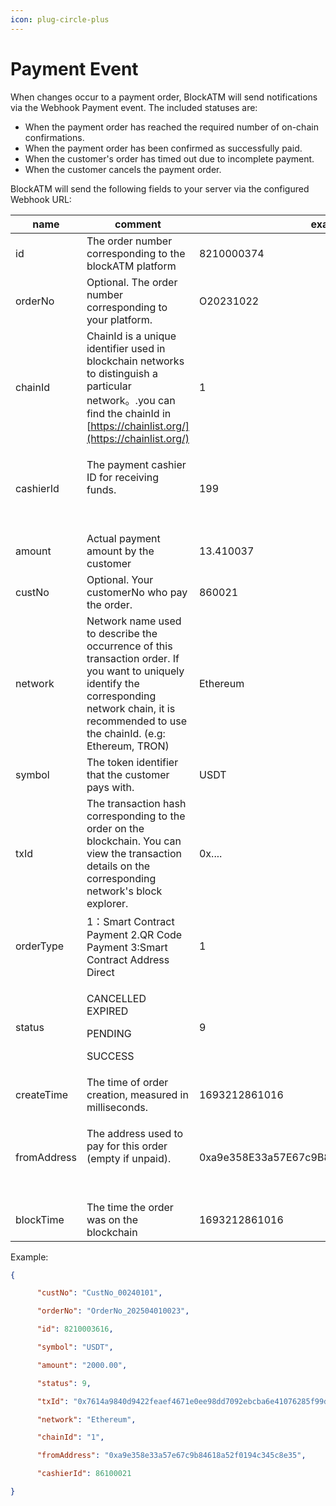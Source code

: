 ```yaml
---
icon: plug-circle-plus
---
```


# Payment Event

When changes occur to a payment order, BlockATM will send notifications via the Webhook Payment event. The included statuses are:

* When the payment order has reached the required number of on-chain confirmations.
* When the payment order has been confirmed as successfully paid.
* When the customer's order has timed out due to incomplete payment.
* When the customer cancels the payment order.

BlockATM will send the following fields to your server via the configured Webhook URL:

| name                      | comment                                                                                                                                                                                               | example                                    |
| ------------------------- | ----------------------------------------------------------------------------------------------------------------------------------------------------------------------------------------------------- | ------------------------------------------ |
| id                        | The order number corresponding to the blockATM platform                                                                                                                                               | 8210000374                                 |
| orderNo                   | Optional. The order number corresponding to your platform.                                                                                                                                            | O20231022                                  |
| chainId                   | ChainId is a unique identifier used in blockchain networks to distinguish a particular network。.you can find the chainId in [https://chainlist.org/](https://chainlist.org/)                          | 1                                          |
| cashierId                 | <p>The payment cashier ID for receiving funds.</p><p><br></p>                                                                                                                                         | 199                                        |
| amount                    | Actual payment amount by the customer                                                                                                                                                                 | 13.410037                                  |
| custNo                    | Optional. Your customerNo who pay the order.                                                                                                                                                          | 860021                                     |
| network                   | Network name used to describe the occurrence of this transaction order. If you want to uniquely identify the corresponding network chain, it is recommended to use the chainId. (e.g: Ethereum, TRON) | Ethereum                                   |
| symbol                    | The token identifier that the customer pays with.                                                                                                                                                     | USDT                                       |
| txId                      | The transaction hash corresponding to the order on the blockchain. You can view the transaction details on the corresponding network's block explorer.                                                | 0x....                                     |
| orderType                 | 1：Smart Contract Payment 2.QR Code Payment 3:Smart Contract Address Direct                                                                                                                            | 1                                          |
| status                    | <p>CANCELLED<br>EXPIRED</p><p>PENDING</p><p>SUCCESS</p>                                                                                                                                               | 9                                          |
| createTime                | The time of order creation, measured in milliseconds.                                                                                                                                                 | 1693212861016                              |
| <p></p><p>fromAddress</p> | <p>The address used to pay for this order (empty if unpaid).</p><p><br></p>                                                                                                                           | 0xa9e358E33a57E67c9B84618a52f0194C345C8e35 |
| <p></p><p>blockTime</p>   | The time the order was on the blockchain                                                                                                                                                              | 1693212861016                              |

Example:



```json
{

​      "custNo": "CustNo_00240101",

​      "orderNo": "OrderNo_202504010023",

​      "id": 8210003616,

​      "symbol": "USDT",

​      "amount": "2000.00",

​      "status": 9,

​      "txId": "0x7614a9840d9422feaef4671e0ee98dd7092ebcba6e41076285f99d0b2b0de5fe",

​      "network": "Ethereum",

​      "chainId": "1",

​      "fromAddress": "0xa9e358e33a57e67c9b84618a52f0194c345c8e35",

​      "cashierId": 86100021

​}
```

